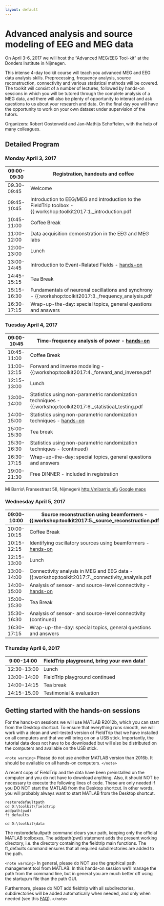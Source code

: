 ```yaml
---
layout: default
---
```


# Advanced analysis and source modeling of EEG and MEG data


On April 3-6, 2017 we will host the “Advanced MEG/EEG Tool-kit” at the Donders Institute in Nijmegen.

This intense 4-day toolkit course will teach you advanced MEG and EEG data analysis skills. Preprocessing, frequency analysis, source reconstruction, connectivity and various statistical methods will be covered. The toolkit will consist of a number of lectures, followed by hands-on sessions in which you will be tutored through the complete analysis of a MEG data, and there will also be plenty of opportunity to interact and ask questions to us about your research and data. On the final day you will have the opportunity to work on your own dataset under supervision of the tutors.

Organizers: Robert Oostenveld and Jan-Mathijs Schoffelen, with the help of many colleagues.

## Detailed Program

### Monday April 3, 2017

 | 09:00-09:30 | Registration, handouts and coffee                                                                                 |          
 | ----------- | ---------------------------------                                                                                 |          
 | 09.30-09:45 | Welcome                                                                                                           |          
 | 09:45-10:45 | Introduction to EEG/MEG and introduction to the FieldTrip toolbox - {{:workshop:toolkit2017:1._introduction.pdf   | lecture}} |
 | 10:45-11:00 | Coffee Break                                                                                                      |          
 | 11:00-12:00 | Data acquisition demonstration in the EEG and MEG labs                                                            |          
 | 12:00-13:00 | Lunch                                                                                                             |          
 | 13:00-14:45 | Introduction to Event-Related Fields - [hands-on](/tutorial/eventrelatedaveraging) |          
 | 14:45-15:15 | Tea Break                                                                                                         |          
 | 15:15-16:30 | Fundamentals of neuronal oscillations and synchrony - {{:workshop:toolkit2017:3._frequency_analysis.pdf           | lecture}} |
 | 16:30-17:15 | Wrap-up-the-day: special topics, general questions and answers                                                    |          

### Tuesday April 4, 2017

 | 09:00-10:45 | Time-frequency analysis of power - [hands-on](/tutorial/timefrequencyanalysis)                                 |          
 | ----------- | -------------------------------------------------------------------------------------------------------------                                 |          
 | 10:45-11:00 | Coffee Break                                                                                                                                  |          
 | 11:00-12:15 | Forward and inverse modeling - {{:workshop:toolkit2017:4._forward_and_inverse.pdf                                                             | lecture}} |
 | 12:15-13:00 | Lunch                                                                                                                                         |          
 | 13:00-14:00 | Statistics using non-parametric randomization techniques  - {{:workshop:toolkit2017:6._statistical_testing.pdf                                | lecture}} |
 | 14:00-15:00 | Statistics using non-parametric randomization techniques -  [hands-on](/tutorial/cluster_permutation_timelock) |          
 | 15:00-15:30 | Tea break                                                                                                                                     |          
 | 15:30-16:30 | Statistics using non-parametric randomization techniques -  (continued)                                                                       |          
 | 16:30-17:15 | Wrap-up-the-day: special topics, general questions and answers                                                                                |          
 | 19:00-21:30 | Free DINNER - included in registration                                                                                                        |          



Mi Barrio\\
Fransestraat 58, Nijmegen\\
http://mibarrio.nl\\
[Google maps](https://www.google.nl/maps/dir/Mi+Barrio,+Fransestraat,+Nijmegen/Kapittelweg+29,+6525+EN+Nijmegen/@51.8321229,5.8524935,15z/data=!3m1!4b1!4m14!4m13!1m5!1m1!1s0x41701c8778dae51f/0xdc30bc96f7ed1418!2m2!1d5.860964!2d51.8383775!1m5!1m1!1s0x47c708f0ee77debd/0x2097068b19fc0afd!2m2!1d5.8633555!2d51.826093!3e2)

### Wednesday April 5, 2017

 | 09:00-10:00 | Source reconstruction using beamformers - {{:workshop:toolkit2017:5._source_reconstruction.pdf                        | lecture}} |
 | ----------- | ----------------------------------------------------------------------------------------------                        | --------- |
 | 10:00-10:15 | Coffee Break                                                                                                          |          
 | 10:15-12:15 | Identifying oscillatory sources using beamformers - [hands-on](/tutorial/beamformer)   |          
 | 12:15-13:00 | Lunch                                                                                                                 |          
 | 13:00-14:00 | Connectivity analysis in MEG and EEG data - {{:workshop:toolkit2017:7._connectivity_analysis.pdf                      | lecture}} |
 | 14:00-15:00 | Analysis of sensor- and source-level connectivity - [hands-on](/tutorial/connectivity) |          
 | 15:00-15:30 | Tea Break                                                                                                             |          
 | 15:30-16:30 | Analysis of sensor- and source-level connectivity (continued)                                                         |          
 | 16:30-17:15 | Wrap-up-the-day: special topics, general questions and answers                                                        |          

### Thursday April 6, 2017

 | 9:00-14:00  | FieldTrip playground, bring your own data! |
 | ----------  | ------------------------------------------ |
 | 12:30-13:00 | Lunch                                      |
 | 13:00-14:00 | FieldTrip playground continued             |
 | 14:00-14:15 | Tea break                                  |
 | 14:15-15.00 | Testimonial & evaluation                   |



## Getting started with the hands-on sessions

For the hands-on sessions we will use MATLAB R2012b, which you can start from the Desktop shortcut. To ensure that everything runs smooth, we will work with a clean and well-tested version of FieldTrip that we have installed on all computers and that we will bring on on a USB stick. Importantly, the tutorial data does not have to be downloaded but will also be distributed on the computers and available on the USB stick.

`<note warning>`
Please do not use another MATLAB version than 2016b. It should be available on all hands-on computers.
`</note>`

A recent copy of FieldTrip and the data have been preinstalled on the computer and you do not have to download anything. Also, it should NOT be necessary to execute the following lines of code. These are only needed if you DO NOT start the MATLAB from the Desktop shortcut. In other words, you will probably always want to start MATLAB from the Desktop shortcut.

    restoredefaultpath
    cd D:\toolkit\fieldtrip
    addpath(pwd)
    ft_defaults

    cd D:\toolkit\data


The restoredefaultpath command clears your path, keeping only the
official MATLAB toolboxes. The addpath(pwd) statement adds the
present working directory, i.e. the directory containing the fieldtrip
main functions. The ft_defaults command ensures that all required
subdirectories are added to the path.

`<note warning>`
In general, please do NOT use the graphical path management tool from MATLAB. In this hands-on session we'll manage the path from the command line, but in general you are much better off using the startup.m file than the path GUI.

Furthermore, please do NOT add fieldtrip with all subdirectories, subdirectories will be added automatically when needed, and only when needed (see this [FAQ](/faq/should_i_add_fieldtrip_with_all_subdirectories_to_my_matlab_path)).
`</note>`
